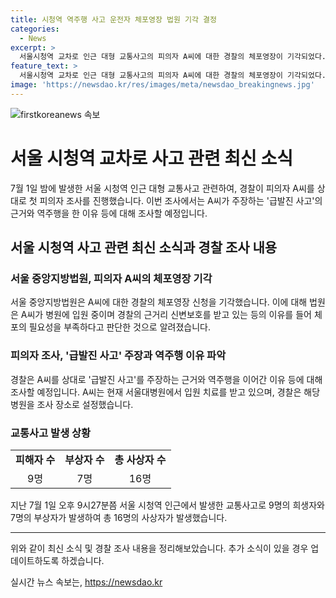 ```yaml
---
title: 시청역 역주행 사고 운전자 체포영장 법원 기각 결정
categories:
  - News
excerpt: >
  서울시청역 교차로 인근 대형 교통사고의 피의자 A씨에 대한 경찰의 체포영장이 기각되었다. 법원은 A씨가 병원 치료를 받고 있고 신변보호를 받고 있는 등 체포 영장이 필요하지 않다는 판단을 내렸다. A씨는 1일 오후 차량 운전 중 보행자들을 치는 사고를 일으킨 후 부상을 입어 치료 중이었고, 경찰은 A씨를 상대로 급발진 사고 주장 등에 대해 첫 피의자 조사를 진행할 예정이다.
feature_text: >
  서울시청역 교차로 인근 대형 교통사고의 피의자 A씨에 대한 경찰의 체포영장이 기각되었다. 법원은 A씨가 병원 치료를 받고 있고 신변보호를 받고 있는 등 체포 영장이 필요하지 않다는 판단을 내렸다. A씨는 1일 오후 차량 운전 중 보행자들을 치는 사고를 일으킨 후 부상을 입어 치료 중이었고, 경찰은 A씨를 상대로 급발진 사고 주장 등에 대해 첫 피의자 조사를 진행할 예정이다.
image: 'https://newsdao.kr/res/images/meta/newsdao_breakingnews.jpg'
---
```


<p><img src="https://newsdao.kr/res/images/meta/newsdao_breakingnews.jpg" alt="firstkoreanews 속보" /></p>

<h1>서울 시청역 교차로 사고 관련 최신 소식</h1>

<p data-ke-size="size16">7월 1일 밤에 발생한 서울 시청역 인근 대형 교통사고 관련하여, 경찰이 피의자 A씨를 상대로 첫 피의자 조사를 진행했습니다. 이번 조사에서는 A씨가 주장하는 '급발진 사고'의 근거와 역주행을 한 이유 등에 대해 조사할 예정입니다.</p>

<h2 data-ke-size="size26">서울 시청역 사고 관련 최신 소식과 경찰 조사 내용</h2>

<h3>서울 중앙지방법원, 피의자 A씨의 체포영장 기각</h3>

<p data-ke-size="size16">서울 중앙지방법원은 A씨에 대한 경찰의 체포영장 신청을 기각했습니다. 이에 대해 법원은 A씨가 병원에 입원 중이며 경찰의 근거리 신변보호를 받고 있는 등의 이유를 들어 체포의 필요성을 부족하다고 판단한 것으로 알려졌습니다.</p>

<h3>피의자 조사, '급발진 사고' 주장과 역주행 이유 파악</h3>

<p data-ke-size="size16">경찰은 A씨를 상대로 '급발진 사고'를 주장하는 근거와 역주행을 이어간 이유 등에 대해 조사할 예정입니다. A씨는 현재 서울대병원에서 입원 치료를 받고 있으며, 경찰은 해당 병원을 조사 장소로 설정했습니다.</p>

<h3>교통사고 발생 상황</h3>

<table>
    <tbody>
        <tr>
            <td style="text-align: center; height: 17px;"><b>피해자 수</b></td>
            <td style="text-align: center; height: 17px;"><b>부상자 수</b></td>
            <td style="text-align: center; height: 17px;"><b>총 사상자 수</b></td>
        </tr>
        <tr>
            <td style="text-align: center; height: 17px;">9명</td>
            <td style="text-align: center; height: 17px;">7명</td>
            <td style="text-align: center; height: 17px;">16명</td>
        </tr>
    </tbody>
</table>

<p data-ke-size="size16">지난 7월 1일 오후 9시27분쯤 서울 시청역 인근에서 발생한 교통사고로 9명의 희생자와 7명의 부상자가 발생하여 총 16명의 사상자가 발생했습니다.</p>

<hr>

<p data-ke-size="size16">위와 같이 최신 소식 및 경찰 조사 내용을 정리해보았습니다. 추가 소식이 있을 경우 업데이트하도록 하겠습니다.</p>
실시간 뉴스 속보는, <a href="https://newsdao.kr" rel="dofollow">https://newsdao.kr</a>


